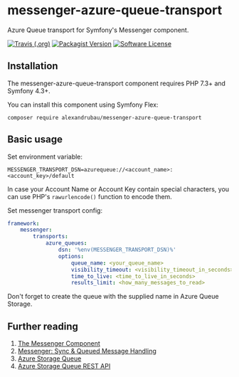 # messenger-azure-queue-transport
Azure Queue transport for Symfony's Messenger component.

[![Travis (.org)](https://img.shields.io/travis/alexandrubau/messenger-azure-queue-transport?style=flat-square)](https://travis-ci.org/alexandrubau/messenger-azure-queue-transport)
[![Packagist Version](https://img.shields.io/packagist/v/alexandrubau/messenger-azure-queue-transport?style=flat-square)](https://packagist.org/packages/alexandrubau/messenger-azure-queue-transport)
[![Software License](https://img.shields.io/github/license/alexandrubau/messenger-azure-queue-transport?style=flat-square)](https://github.com/alexandrubau/messenger-azure-queue-transport/blob/master/LICENSE)

## Installation

The messenger-azure-queue-transport component requires PHP 7.3+ and Symfony 4.3+.

You can install this component using Symfony Flex:

```
composer require alexandrubau/messenger-azure-queue-transport
```

## Basic usage

Set environment variable:

```
MESSENGER_TRANSPORT_DSN=azurequeue://<account_name>:<account_key>/default
```

In case your Account Name or Account Key contain special characters, you can use PHP's `rawurlencode()` function to encode them.

Set messenger transport config:

```yaml
framework:
    messenger:
        transports:
            azure_queues:
                dsn: '%env(MESSENGER_TRANSPORT_DSN)%'
                options:
                    queue_name: <your_queue_name>
                    visibility_timeout: <visibility_timeout_in_seconds>
                    time_to_live: <time_to_live_in_seconds>
                    results_limit: <how_many_messages_to_read>
```

Don't forget to create the queue with the supplied name in Azure Queue Storage.

## Further reading

1. [The Messenger Component](https://symfony.com/doc/current/components/messenger.html)
2. [Messenger: Sync & Queued Message Handling](https://symfony.com/doc/current/messenger.html)
3. [Azure Storage Queue](https://docs.microsoft.com/en-gb/azure/storage/queues/?toc=%2fazure%2fstorage%2fqueues%2ftoc.json)
4. [Azure Storage Queue REST API](https://docs.microsoft.com/en-gb/rest/api/storageservices/queue-service-rest-api)
